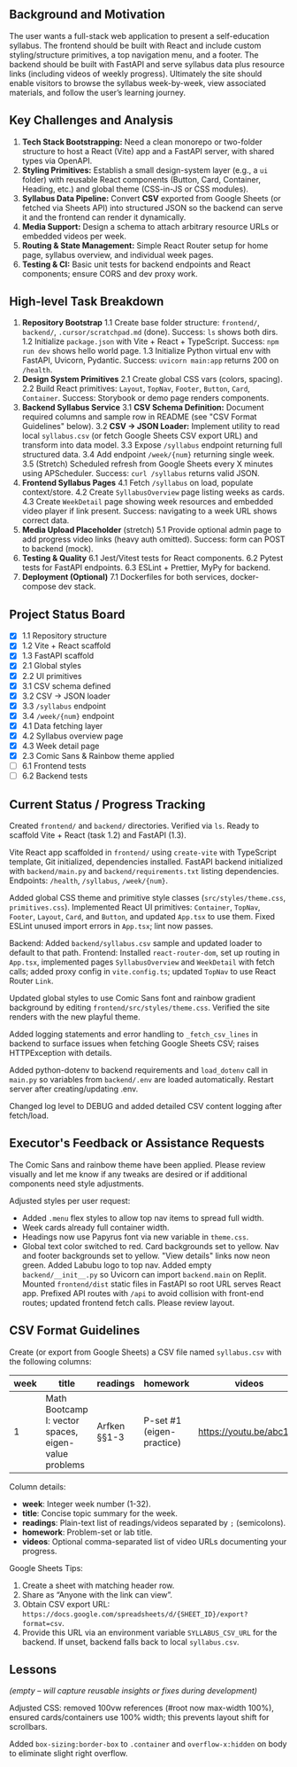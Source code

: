 ## Background and Motivation

The user wants a full-stack web application to present a self-education syllabus. The frontend should be built with React and include custom styling/structure primitives, a top navigation menu, and a footer. The backend should be built with FastAPI and serve syllabus data plus resource links (including videos of weekly progress). Ultimately the site should enable visitors to browse the syllabus week-by-week, view associated materials, and follow the user’s learning journey.

## Key Challenges and Analysis

1. **Tech Stack Bootstrapping:** Need a clean monorepo or two-folder structure to host a React (Vite) app and a FastAPI server, with shared types via OpenAPI.
2. **Styling Primitives:** Establish a small design-system layer (e.g., a `ui` folder) with reusable React components (Button, Card, Container, Heading, etc.) and global theme (CSS-in-JS or CSS modules).
3. **Syllabus Data Pipeline:** Convert **CSV** exported from Google Sheets (or fetched via Sheets API) into structured JSON so the backend can serve it and the frontend can render it dynamically.
4. **Media Support:** Design a schema to attach arbitrary resource URLs or embedded videos per week.
5. **Routing & State Management:** Simple React Router setup for home page, syllabus overview, and individual week pages.
6. **Testing & CI:** Basic unit tests for backend endpoints and React components; ensure CORS and dev proxy work.

## High-level Task Breakdown

1. **Repository Bootstrap**
   1.1 Create base folder structure: `frontend/`, `backend/`, `.cursor/scratchpad.md` (done). Success: `ls` shows both dirs.
   1.2 Initialize `package.json` with Vite + React + TypeScript. Success: `npm run dev` shows hello world page.
   1.3 Initialize Python virtual env with FastAPI, Uvicorn, Pydantic. Success: `uvicorn main:app` returns 200 on `/health`.
2. **Design System Primitives**
   2.1 Create global CSS vars (colors, spacing).
   2.2 Build React primitives: `Layout`, `TopNav`, `Footer`, `Button`, `Card`, `Container`. Success: Storybook or demo page renders components.
3. **Backend Syllabus Service**
   3.1 **CSV Schema Definition:** Document required columns and sample row in README (see "CSV Format Guidelines" below).
   3.2 **CSV → JSON Loader:** Implement utility to read local `syllabus.csv` (or fetch Google Sheets CSV export URL) and transform into data model.
   3.3 Expose `/syllabus` endpoint returning full structured data.
   3.4 Add endpoint `/week/{num}` returning single week.
   3.5 (Stretch) Scheduled refresh from Google Sheets every X minutes using APScheduler.
   Success: `curl /syllabus` returns valid JSON.
4. **Frontend Syllabus Pages**
   4.1 Fetch `/syllabus` on load, populate context/store.
   4.2 Create `SyllabusOverview` page listing weeks as cards.
   4.3 Create `WeekDetail` page showing week resources and embedded video player if link present.
   Success: navigating to a week URL shows correct data.
5. **Media Upload Placeholder** (stretch)
   5.1 Provide optional admin page to add progress video links (heavy auth omitted). Success: form can POST to backend (mock).
6. **Testing & Quality**
   6.1 Jest/Vitest tests for React components.
   6.2 Pytest tests for FastAPI endpoints.
   6.3 ESLint + Prettier, MyPy for backend.
7. **Deployment (Optional)**
   7.1 Dockerfiles for both services, docker-compose dev stack.

## Project Status Board

- [x] 1.1 Repository structure
- [x] 1.2 Vite + React scaffold
- [x] 1.3 FastAPI scaffold
- [x] 2.1 Global styles
- [x] 2.2 UI primitives
- [x] 3.1 CSV schema defined
- [x] 3.2 CSV → JSON loader
- [x] 3.3 `/syllabus` endpoint
- [x] 3.4 `/week/{num}` endpoint
- [x] 4.1 Data fetching layer
- [x] 4.2 Syllabus overview page
- [x] 4.3 Week detail page
- [x] 2.3 Comic Sans & Rainbow theme applied
- [ ] 6.1 Frontend tests
- [ ] 6.2 Backend tests

## Current Status / Progress Tracking

Created `frontend/` and `backend/` directories. Verified via `ls`. Ready to scaffold Vite + React (task 1.2) and FastAPI (1.3).

Vite React app scaffolded in `frontend/` using `create-vite` with TypeScript template, Git initialized, dependencies installed.
FastAPI backend initialized with `backend/main.py` and `backend/requirements.txt` listing dependencies. Endpoints: `/health`, `/syllabus`, `/week/{num}`.

Added global CSS theme and primitive style classes (`src/styles/theme.css`, `primitives.css`). Implemented React UI primitives: `Container`, `TopNav`, `Footer`, `Layout`, `Card`, and `Button`, and updated `App.tsx` to use them.
Fixed ESLint unused import errors in `App.tsx`; lint now passes.

Backend: Added `backend/syllabus.csv` sample and updated loader to default to that path.
Frontend: Installed `react-router-dom`, set up routing in `App.tsx`, implemented pages `SyllabusOverview` and `WeekDetail` with fetch calls; added proxy config in `vite.config.ts`; updated `TopNav` to use React Router `Link`.

Updated global styles to use Comic Sans font and rainbow gradient background by editing `frontend/src/styles/theme.css`. Verified the site renders with the new playful theme.

Added logging statements and error handling to `_fetch_csv_lines` in backend to surface issues when fetching Google Sheets CSV; raises HTTPException with details.

Added python-dotenv to backend requirements and `load_dotenv` call in `main.py` so variables from `backend/.env` are loaded automatically. Restart server after creating/updating .env.

Changed log level to DEBUG and added detailed CSV content logging after fetch/load.

## Executor's Feedback or Assistance Requests

The Comic Sans and rainbow theme have been applied. Please review visually and let me know if any tweaks are desired or if additional components need style adjustments.

Adjusted styles per user request:

- Added `.menu` flex styles to allow top nav items to spread full width.
- Week cards already full container width.
- Headings now use Papyrus font via new variable in `theme.css`.
- Global text color switched to red. Card backgrounds set to yellow. Nav and footer backgrounds set to yellow. "View details" links now neon green. Added Labubu logo to top nav. Added empty `backend/__init__.py` so Uvicorn can import `backend.main` on Replit. Mounted `frontend/dist` static files in FastAPI so root URL serves React app. Prefixed API routes with `/api` to avoid collision with front-end routes; updated frontend fetch calls.
  Please review layout.

## CSV Format Guidelines

Create (or export from Google Sheets) a CSV file named `syllabus.csv` with the following columns:

| week | title                                                | readings     | homework                  | videos                  |
| ---- | ---------------------------------------------------- | ------------ | ------------------------- | ----------------------- |
| 1    | Math Bootcamp I: vector spaces, eigen-value problems | Arfken §§1-3 | P-set #1 (eigen-practice) | https://youtu.be/abc123 |

Column details:

- **week**: Integer week number (1-32).
- **title**: Concise topic summary for the week.
- **readings**: Plain-text list of readings/videos separated by `;` (semicolons).
- **homework**: Problem-set or lab title.
- **videos**: Optional comma-separated list of video URLs documenting your progress.

Google Sheets Tips:

1. Create a sheet with matching header row.
2. Share as “Anyone with the link can view”.
3. Obtain CSV export URL: `https://docs.google.com/spreadsheets/d/{SHEET_ID}/export?format=csv`.
4. Provide this URL via an environment variable `SYLLABUS_CSV_URL` for the backend. If unset, backend falls back to local `syllabus.csv`.

## Lessons

_(empty – will capture reusable insights or fixes during development)_

Adjusted CSS: removed 100vw references (#root now max-width 100%), ensured cards/containers use 100% width; this prevents layout shift for scrollbars.

Added `box-sizing:border-box` to `.container` and `overflow-x:hidden` on body to eliminate slight right overflow.
